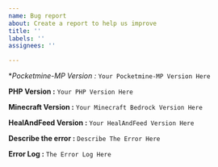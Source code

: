 ```yaml
---
name: Bug report
about: Create a report to help us improve
title: ''
labels: ''
assignees: ''

---
```


**Pocketmine-MP Version :*
```Your Pocketmine-MP Version Here```

**PHP Version :**
```Your PHP Version Here```

**Minecraft Version :**
```Your Minecraft Bedrock Version Here```

**HealAndFeed Version :**
```Your HealAndFeed Version Here```

**Describe the error :**
```Describe The Error Here```

**Error Log :**
```The Error Log Here```
